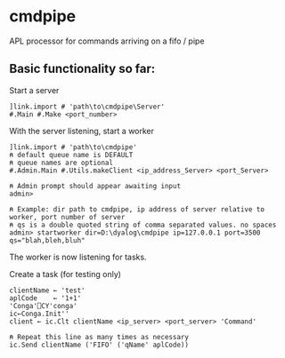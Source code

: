 # cmdpipe
APL processor for commands arriving on a fifo / pipe

## Basic functionality so far:
Start a server
```
]link.import # 'path\to\cmdpipe\Server'
#.Main #.Make <port_number>
```

With the server listening, start a worker 
```
]link.import # 'path\to\cmdpipe'
⍝ default queue name is DEFAULT
⍝ queue names are optional
#.Admin.Main #.Utils.makeClient <ip_address_Server> <port_Server>

⍝ Admin prompt should appear awaiting input
admin>

⍝ Example: dir path to cmdpipe, ip address of server relative to worker, port number of server
⍝ qs is a double quoted string of comma separated values. no spaces
admin> startworker dir=D:\dyalog\cmdpipe ip=127.0.0.1 port=3500 qs="blah,bleh,bluh"
```

The worker is now listening for tasks.

Create a task (for testing only)
```
clientName ← 'test'
aplCode    ← '1+1'
'Conga'⎕CY'conga'
ic←Conga.Init''
client ← ic.Clt clientName <ip_server> <port_server> 'Command'

⍝ Repeat this line as many times as necessary
ic.Send clientName ('FIFO' ('qName' aplCode))
```



